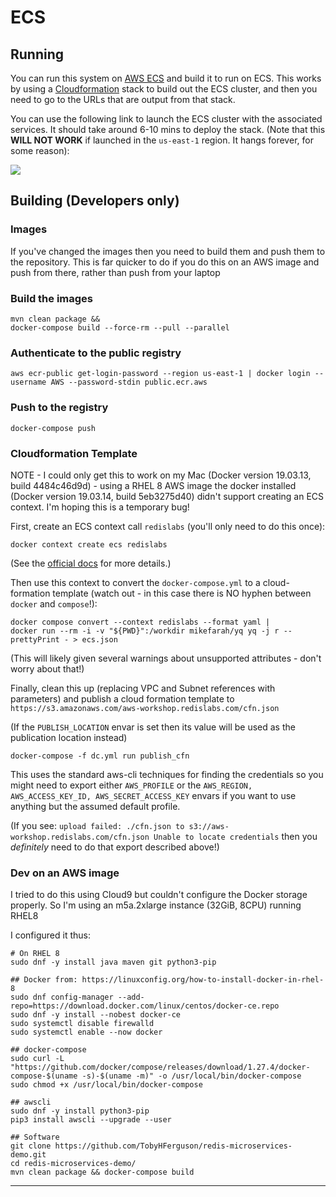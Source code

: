 # ECS
## Running
You can run this system on [AWS ECS] and build it to run on ECS. This works by using a [Cloudformation] stack to build out the ECS cluster, and then you need to go to the URLs that are output from that stack.

You can use the following link to launch the ECS cluster with the associated services. It should take around 6-10 mins to deploy the stack. (Note that this **WILL NOT WORK** if launched in the `us-east-1` region. It hangs forever, for some reason):

<a href="https://console.aws.amazon.com/cloudformation/home?region=us-east-1#/stacks/create/review?stackName=aws-cfn&templateURL=https://s3.amazonaws.com/aws-workshop-cfn.redislabs.com/cfn.json"><img src="https://s3.amazonaws.com/cloudformation-examples/cloudformation-launch-stack.png"></a>

## Building (Developers only)
### Images
If you've changed the images then you need to build them and push them to the repository. 
This is far quicker to do if you do this on an AWS image and push from there, rather than push from your laptop

### Build the images
```
mvn clean package &&
docker-compose build --force-rm --pull --parallel
```

### Authenticate to the public registry

```
aws ecr-public get-login-password --region us-east-1 | docker login --username AWS --password-stdin public.ecr.aws
```

### Push to the registry

```
docker-compose push
```


### Cloudformation Template
NOTE - I could only get this to work on my Mac (Docker version
19.03.13, build 4484c46d9d) - using a RHEL 8 AWS image the docker
installed (Docker version 19.03.14, build 5eb3275d40) didn't support
creating an ECS context. I'm hoping this is a temporary bug!

First, create an ECS context call `redislabs` (you'll only need to do this once):

```
docker context create ecs redislabs
```
(See the [official docs](https://docs.docker.com/engine/context/ecs-integration/#create-aws-context) for more details.)

Then use this context to convert the `docker-compose.yml` to a cloud-formation template (watch out - in this case there is NO hyphen between `docker` and `compose`!):

```
docker compose convert --context redislabs --format yaml |
docker run --rm -i -v "${PWD}":/workdir mikefarah/yq yq -j r --prettyPrint - > ecs.json
```
(This will likely given several warnings about unsupported attributes - don't worry about that!)

Finally, clean this up (replacing VPC and Subnet references with parameters) and publish a cloud formation template to `https://s3.amazonaws.com/aws-workshop.redislabs.com/cfn.json`

(If the `PUBLISH_LOCATION` envar is set then its value will be used as the publication location instead)

```
docker-compose -f dc.yml run publish_cfn
```
This uses the standard aws-cli techniques for finding the credentials so you might need to export either `AWS_PROFILE` or the `AWS_REGION, AWS_ACCESS_KEY_ID, AWS_SECRET_ACCESS_KEY` envars if you want to use anything but the assumed default profile.

(If you see: `upload failed: ./cfn.json to s3://aws-workshop.redislabs.com/cfn.json Unable to locate credentials` then you *definitely* need to do that export described above!)

### Dev on an AWS image
I tried to do this using Cloud9 but couldn't configure the Docker storage properly. So I'm using an m5a.2xlarge instance (32GiB, 8CPU) running RHEL8 

I configured it thus:

```
# On RHEL 8
sudo dnf -y install java maven git python3-pip

## Docker from: https://linuxconfig.org/how-to-install-docker-in-rhel-8
sudo dnf config-manager --add-repo=https://download.docker.com/linux/centos/docker-ce.repo
sudo dnf -y install --nobest docker-ce
sudo systemctl disable firewalld
sudo systemctl enable --now docker

## docker-compose
sudo curl -L "https://github.com/docker/compose/releases/download/1.27.4/docker-compose-$(uname -s)-$(uname -m)" -o /usr/local/bin/docker-compose
sudo chmod +x /usr/local/bin/docker-compose

## awscli
sudo dnf -y install python3-pip
pip3 install awscli --upgrade --user

## Software
git clone https://github.com/TobyHFerguson/redis-microservices-demo.git
cd redis-microservices-demo/
mvn clean package && docker-compose build
```


----------
[AWS ECS]: https://aws.amazon.com/ecs/
[Cloudformation]: https://aws.amazon.com/cloudformation/
